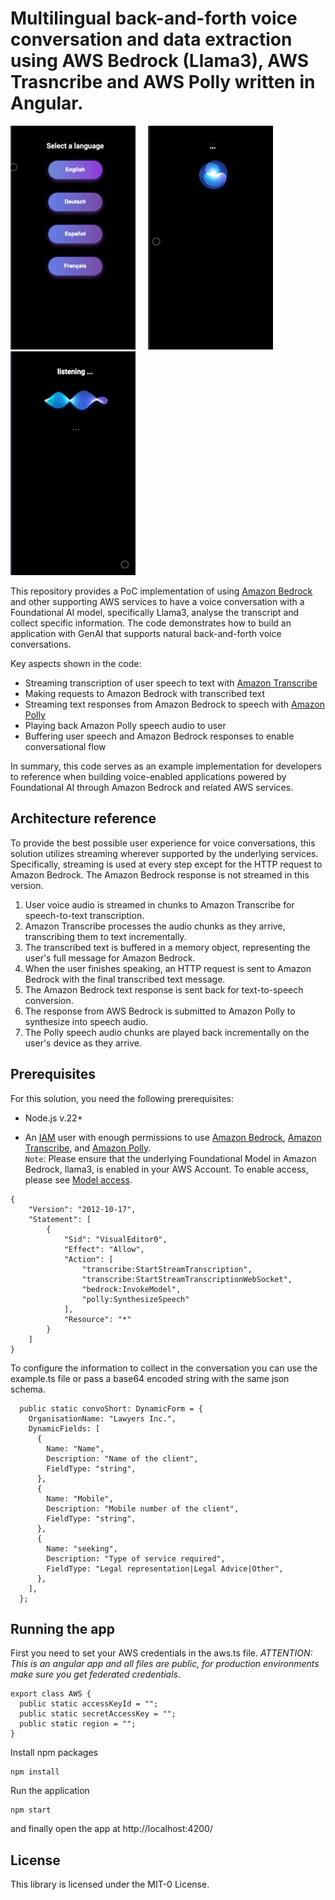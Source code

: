 # Multilingual back-and-forth voice conversation and data extraction using AWS Bedrock (Llama3), AWS Trasncribe and AWS Polly written in Angular.

![arch](./src/assets/lang-select.png) &nbsp;&nbsp;&nbsp; ![arch](./src/assets/ai-talking.gif) &nbsp;&nbsp;&nbsp; ![arch](./src/assets/human-talking.gif) 


This repository provides a PoC implementation of using [Amazon Bedrock](https://aws.amazon.com/bedrock/) and other supporting AWS services to have a voice conversation with a Foundational AI model, specifically Llama3, analyse the transcript and collect specific information.
The code demonstrates how to build an application with GenAI that supports natural back-and-forth voice conversations.

Key aspects shown in the code:

- Streaming transcription of user speech to text with [Amazon Transcribe](https://aws.amazon.com/pm/transcribe)
- Making requests to Amazon Bedrock with transcribed text
- Streaming text responses from Amazon Bedrock to speech with [Amazon Polly](https://aws.amazon.com/polly/)
- Playing back Amazon Polly speech audio to user
- Buffering user speech and Amazon Bedrock responses to enable conversational flow

In summary, this code serves as an example implementation for developers to reference when building voice-enabled applications powered by Foundational AI through Amazon Bedrock and related AWS services.

## Architecture reference

To provide the best possible user experience for voice conversations, this solution utilizes streaming wherever supported by the underlying services. Specifically, streaming is used at every step except for the HTTP request to Amazon Bedrock. The Amazon Bedrock response is not streamed in this version.

1. User voice audio is streamed in chunks to Amazon Transcribe for speech-to-text transcription.
2. Amazon Transcribe processes the audio chunks as they arrive, transcribing them to text incrementally.
3. The transcribed text is buffered in a memory object, representing the user's full message for Amazon Bedrock.
4. When the user finishes speaking, an HTTP request is sent to Amazon Bedrock with the final transcribed text message.
5. The Amazon Bedrock text response is sent back for text-to-speech conversion.
6. The response from AWS Bedrock is submitted to Amazon Polly to synthesize into speech audio.
7. The Polly speech audio chunks are played back incrementally on the user's device as they arrive.

## Prerequisites

For this solution, you need the following prerequisites:

* Node.js v.22+  
  
* An [IAM](https://aws.amazon.com/iam/) user with enough permissions to use [Amazon Bedrock](https://aws.amazon.com/bedrock/), [Amazon Transcribe](https://aws.amazon.com/pm/transcribe), and [Amazon Polly](https://aws.amazon.com/polly/).  
  `Note`: Please ensure that the underlying Foundational Model in Amazon Bedrock, llama3, is enabled in your AWS Account. To enable access, please see [Model access](https://aws.amazon.com/bedrock/llama/).

```shell
{
    "Version": "2012-10-17",
    "Statement": [
        {
            "Sid": "VisualEditor0",
            "Effect": "Allow",
            "Action": [
                "transcribe:StartStreamTranscription",
                "transcribe:StartStreamTranscriptionWebSocket",
                "bedrock:InvokeModel",
                "polly:SynthesizeSpeech"
            ],
            "Resource": "*"
        }
    ]
}
```

To configure the information to collect in the conversation you can use the example.ts file or pass a base64 encoded string with the same json schema.

```shell
  public static convoShort: DynamicForm = {
    OrganisationName: "Lawyers Inc.",
    DynamicFields: [
      {
        Name: "Name",
        Description: "Name of the client",
        FieldType: "string",
      },
      {
        Name: "Mobile",
        Description: "Mobile number of the client",
        FieldType: "string",
      },
      {
        Name: "seeking",
        Description: "Type of service required",
        FieldType: "Legal representation|Legal Advice|Other",
      },
    ],
  };
```

## Running the app

First you need to set your AWS credentials in the aws.ts file. *ATTENTION: This is an angular app and all files are public, for production environments make sure you get federated credentials*.

```shell
export class AWS {
  public static accessKeyId = "";
  public static secretAccessKey = "";
  public static region = "";
}
```

Install npm packages

```shell
npm install
```

Run the application

```shell
npm start
```

and finally open the app at http://localhost:4200/

## License

This library is licensed under the MIT-0 License.